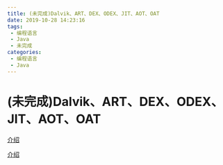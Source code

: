 ```yaml
---
title: (未完成)Dalvik、ART、DEX、ODEX、JIT、AOT、OAT
date: 2019-10-28 14:23:16
tags: 
 - 编程语言
 - Java
 - 未完成
categories: 
 - 编程语言
 - Java
---
```

# (未完成)Dalvik、ART、DEX、ODEX、JIT、AOT、OAT

[介绍](https://blog.csdn.net/Strange_Monkey/article/details/85019528)

[介绍](https://www.jianshu.com/p/ac079e7fc412)
